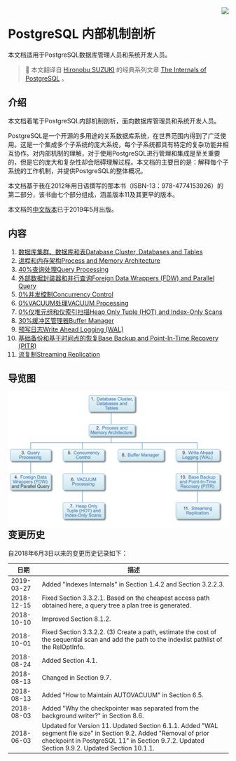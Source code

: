 <img src="http://www.interdb.jp/pg/img/puestas-fauna-mecanica-c.png" align="right"/>

# PostgreSQL 内部机制剖析
本文档适用于PostgreSQL数据库管理人员和系统开发人员。
> :elephant: 本文翻译自 [Hironobu SUZUKI](http://www.interdb.jp/) 的经典系列文章 [The Internals of PostgreSQL](http://www.interdb.jp/pg/) 。



## 介绍

  本文档着笔于PostgreSQL内部机制剖析，面向数据库管理员和系统开发人员。

  PostgreSQL是一个开源的多用途的关系数据库系统，在世界范围内得到了广泛使用。这是一个集成多个子系统的庞大系统，每个子系统都具有特定的复杂功能并相互协作。对内部机制的理解，对于使用PostgreSQL进行管理和集成是至关重要的，但是它的庞大和复杂性却会阻碍理解过程。本文档的主要目的是：解释每个子系统的工作机制，并提供PostgreSQL的整体概况。

  本文档基于我在2012年用日语撰写的那本书（ISBN-13：978-4774153926）的第二部分，该书由七个部分组成，涵盖版本11及其更早的版本。

  本文档的[中文版本](https://item.jd.com/12527505.html)已于2019年5月出版。



## 内容

1. [数据库集群、数据库和表Database Cluster, Databases and Tables](ch1.md)
2. [进程和内存架构Process and Memory Architecture](ch2.md)
3. [40%查询处理Query Processing](ch3.md)
4. [外部数据封装器和并行查询Foreign Data Wrappers (FDW) and Parallel Query](ch4.md)
5. [0%并发控制Concurrency Control](ch5.md)
6. [0%VACUUM处理VACUUM Processing](ch6.md)
7. [0%仅堆元组和仅索引扫描Heap Only Tuple (HOT) and Index-Only Scans](ch7.md)
8. [30%缓冲区管理器Buffer Manager](ch8.md)
9. [预写日志Write Ahead Logging (WAL)](ch9.md)
10. [基础备份和基于时间点的恢复Base Backup and Point-In-Time Recovery (PITR)](ch10.md)
11. [流复制Streaming Replication](ch11.md)



## 导览图

<img src="guid_map.png" align="left"/>



## 变更历史
自2018年6月3日以来的变更历史记录如下：

日期           | 描述
------------  | -------- 
2019-03-27 | Added "Indexes Internals" in Section 1.4.2 and Section 3.2.2.3.
2018-12-15 | Fixed Section 3.3.2.1. Based on the cheapest access path obtained here, a query tree a plan tree is generated.
2018-10-10 | Improved Section 8.1.2.
2018-10-01 | Fixed Section 3.3.2.2.  (3) Create a path, estimate the cost of the sequential scan and add the path to the indexlist pathlist of the RelOptInfo.
2018-08-24 | Added Section 4.1.
2018-08-13 | Changed  in Section 9.7.
2018-08-13 | Added "How to Maintain AUTOVACUUM" in Section 6.5.
2018-08-03 | Added "Why the checkpointer was separated from the background writer?" in Section 8.6.
2018-06-03 | Updated for Version 11. Updated Section 6.1.1. Added "WAL segment file size" in Section 9.2. Added "Removal of prior checkpoint in PostgreSQL 11" in Section 9.7.2. Updated Section 9.9.2. Updated Section 10.1.1.

